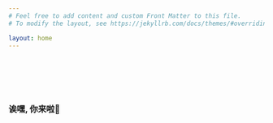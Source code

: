 ```yaml
---
# Feel free to add content and custom Front Matter to this file.
# To modify the layout, see https://jekyllrb.com/docs/themes/#overriding-theme-defaults

layout: home
---
```


<br><br><br><br>
### 诶嘿, 你来啦🙈
<br><br><br><br>






   